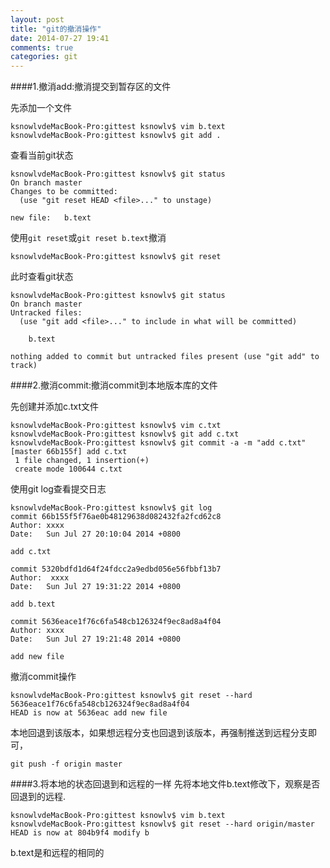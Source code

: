 ```yaml
---
layout: post
title: "git的撤消操作"
date: 2014-07-27 19:41
comments: true
categories: git
---
```



####1.撤消add:撤消提交到暂存区的文件

先添加一个文件

    ksnowlvdeMacBook-Pro:gittest ksnowlv$ vim b.text
    ksnowlvdeMacBook-Pro:gittest ksnowlv$ git add .

查看当前git状态
   
    ksnowlvdeMacBook-Pro:gittest ksnowlv$ git status
    On branch master
    Changes to be committed:
      (use "git reset HEAD <file>..." to unstage)

	new file:   b.text
	
使用`git reset`或`git reset b.text`撤消

    ksnowlvdeMacBook-Pro:gittest ksnowlv$ git reset
此时查看git状态

    ksnowlvdeMacBook-Pro:gittest ksnowlv$ git status
    On branch master
    Untracked files:
      (use "git add <file>..." to include in what will be committed)

	    b.text

    nothing added to commit but untracked files present (use "git add" to track)
    
####2.撤消commit:撤消commit到本地版本库的文件

先创建并添加c.txt文件

    ksnowlvdeMacBook-Pro:gittest ksnowlv$ vim c.txt
    ksnowlvdeMacBook-Pro:gittest ksnowlv$ git add c.txt
    ksnowlvdeMacBook-Pro:gittest ksnowlv$ git commit -a -m "add c.txt"
    [master 66b155f] add c.txt
     1 file changed, 1 insertion(+)
     create mode 100644 c.txt
使用git log查看提交日志

    ksnowlvdeMacBook-Pro:gittest ksnowlv$ git log
    commit 66b155f5f76ae0b48129638d082432fa2fcd62c8
    Author: xxxx
    Date:   Sun Jul 27 20:10:04 2014 +0800

    add c.txt

    commit 5320bdfd1d64f24fdcc2a9edbd056e56fbbf13b7
    Author:  xxxx
    Date:   Sun Jul 27 19:31:22 2014 +0800

    add b.text

    commit 5636eace1f76c6fa548cb126324f9ec8ad8a4f04
    Author: xxxx
    Date:   Sun Jul 27 19:21:48 2014 +0800

    add new file
 撤消commit操作   

    ksnowlvdeMacBook-Pro:gittest ksnowlv$ git reset --hard 5636eace1f76c6fa548cb126324f9ec8ad8a4f04
    HEAD is now at 5636eac add new file
    
本地回退到该版本，如果想远程分支也回退到该版本，再强制推送到远程分支即可，    
   
    git push -f origin master
    
    
 ####3.将本地的状态回退到和远程的一样
 先将本地文件b.text修改下，观察是否回退到的远程.
 
    ksnowlvdeMacBook-Pro:gittest ksnowlv$ vim b.text 
    ksnowlvdeMacBook-Pro:gittest ksnowlv$ git reset --hard origin/master
    HEAD is now at 804b9f4 modify b
   
b.text是和远程的相同的

